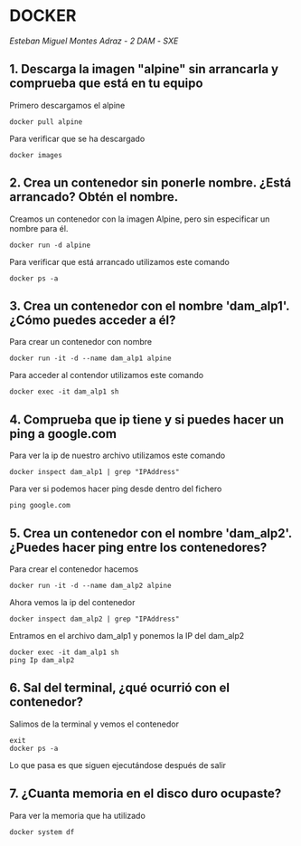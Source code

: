 # DOCKER
*Esteban Miguel Montes Adraz* - *2 DAM* - *SXE*


## 1. Descarga la imagen "alpine" sin arrancarla y comprueba que está en tu equipo

Primero descargamos el alpine
```
docker pull alpine
```
Para verificar que se ha descargado
```
docker images
```

## 2. Crea un contenedor sin ponerle nombre. ¿Está arrancado? Obtén el nombre.
Creamos un contenedor con la imagen Alpine, pero sin especificar un nombre para él.
```
docker run -d alpine
```
Para verificar que está arrancado utilizamos este comando
```
docker ps -a
```
## 3. Crea un contenedor con el nombre 'dam_alp1'. ¿Cómo puedes acceder a él?
Para crear un contenedor con nombre
```
docker run -it -d --name dam_alp1 alpine
```
Para acceder al contendor utilizamos este comando
```
docker exec -it dam_alp1 sh
```
## 4. Comprueba que ip tiene y si puedes hacer un ping a google.com

Para ver la ip de nuestro archivo utilizamos este comando
```
docker inspect dam_alp1 | grep "IPAddress"
```

Para ver si podemos hacer ping desde dentro del fichero
```
ping google.com
```
## 5. Crea un contenedor con el nombre 'dam_alp2'. ¿Puedes hacer ping entre los contenedores?

Para crear el contenedor hacemos
```
docker run -it -d --name dam_alp2 alpine
```
Ahora vemos la ip del contenedor
```
docker inspect dam_alp2 | grep "IPAddress"
```
Entramos en el archivo dam_alp1 y ponemos la IP del dam_alp2
```
docker exec -it dam_alp1 sh
ping Ip dam_alp2
```
## 6.  Sal del terminal, ¿qué ocurrió con el contenedor?

Salimos de la terminal y vemos el contenedor
```
exit
docker ps -a
```

Lo que pasa es que siguen ejecutándose después de salir

## 7. ¿Cuanta memoria en el disco duro ocupaste?
Para ver la memoria que ha utilizado
```
docker system df
```




